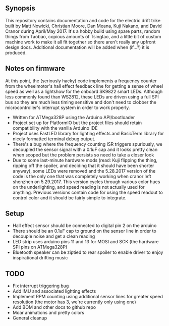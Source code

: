 ## Synopsis

This repository contains documentation and code for the electric drift trike built by Matt Nowicki, Christian Moore, Dan Meana, Kuji Nakano, and David Cranor during April/May 2017.  It's a hobby build using spare parts, random things from Taobao, copious amounts of Tsingtao, and a little bit of custom machine work to make it all fit together so there aren't really any upfront design docs.  Additional documentation will be added when (if...?) it is produced.

## Notes on firmware

At this point, the (seriously hacky) code implements a frequency counter from the wheelmotor's hall effect feedback line for getting a sense of wheel speed as well as a lightshow for the onboard SK9822 smart LEDs.  Although less commonly found than WS2812, these LEDs are driven using a full SPI bus so they are much less timing sensitive and don't need to clobber the microcontroller's interrupt system in order to work properly.

- Written for ATMega328P using the Arduino API/bootloader
- Project set up for PlatformIO but the project files should retain compatibility with the vanilla Arduino IDE
- Project uses FastLED library for lighting effects and BasicTerm library for nicely formatted terminal debug output.
- There's a bug where the frequency counting ISR triggers spuriously, we decoupled the sensor signal with a 0.1uF cap and it looks pretty clean when scoped but the problem persists so need to take a closer look
- Due to some last-minute hardware mods (read: Kuji flipping the thing, ripping off the spoiler, and deciding that it should have been shorter anyway), some LEDs were removed and the 5.28.2017 version of the code is the only one that was completely working when cranor left shenzhen on 5.29.2017.  This version cycles through various color hues on the underlighting, and speed reading is not actually used for anything.  Previous versions contain code for using the speed readout to control color and it should be fairly simple to integrate.

## Setup

- Hall effect sensor should be connected to digital pin 2 on the arduino
- There should be an 0.1uF cap to ground on the sensor line in order to decouple noise and get a clean reading
- LED strip uses arduino pins 11 and 13 for MOSI and SCK (the hardware SPI pins on ATMega328P)
- Bluetooth speaker can be ziptied to rear spoiler to enable driver to enjoy inspirational drifting music

## TODO

- Fix interrupt triggering bug
- Add IMU and associated lighting effects
- Implement RPM counting using additional sensor lines for greater speed resolution (the motor has 3, we're currently only using one)
- Add BOM and other docs to github repo
- Moar animations and pretty colors
- General cleanup

